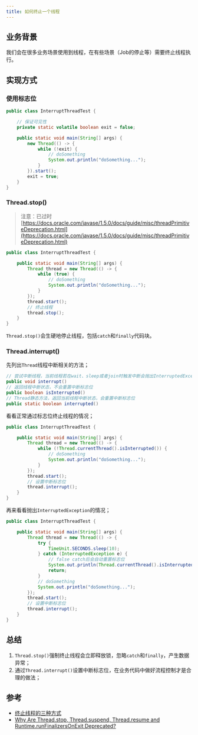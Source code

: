 ```yaml
---
title: 如何终止一个线程
---
```


## 业务背景

我们会在很多业务场景使用到线程，在有些场景（Job的停止等）需要终止线程执行。

## 实现方式

### 使用标志位

```java
public class InterruptThreadTest {

    // 保证可见性
    private static volatile boolean exit = false;

    public static void main(String[] args) {
        new Thread(() -> {
            while (!exit) {
                // doSomething
                System.out.println("doSomething...");
            }
        }).start();
        exit = true;
    }
}
```

### Thread.stop()

> 注意：已过时 [https://docs.oracle.com/javase/1.5.0/docs/guide/misc/threadPrimitiveDeprecation.html](https://docs.oracle.com/javase/1.5.0/docs/guide/misc/threadPrimitiveDeprecation.html)

```java
public class InterruptThreadTest {

    public static void main(String[] args) {
        Thread thread = new Thread(() -> {
            while (true) {
                // doSomething
                System.out.println("doSomething...");
            }
        });
        thread.start();
        // 终止线程
        thread.stop();
    }
}
```

`Thread.stop()`会生硬地停止线程，包括`catch`和`finally`代码块。

### Thread.interrupt()

先列出`Thread`线程中断相关的方法；

```java
// 尝试中断线程，当前线程若在wait、sleep或者join时触发中断会抛出InterruptedException，否者仅设置线程中断标志位
public void interrupt()
// 返回线程中断状态，不会重置中断标志位
public boolean isInterrupted()
// Thread静态方法，返回当前线程中断状态，会重置中断标志位
public static boolean interrupted()
```

看看正常通过标志位终止线程的情况；

```java
public class InterruptThreadTest {

    public static void main(String[] args) {
        Thread thread = new Thread(() -> {
            while (!Thread.currentThread().isInterrupted()) {
                // doSomething
                System.out.println("doSomething...");
            }
        });
        thread.start();
        // 设置中断标志位
        thread.interrupt();
    }
}
```

再来看看抛出`InterruptedException`的情况；

```java
public class InterruptThreadTest {

    public static void main(String[] args) {
        Thread thread = new Thread(() -> {
            try {
                TimeUnit.SECONDS.sleep(10);
            } catch (InterruptedException e) {
                // false catch后会自动重置标志位
                System.out.println(Thread.currentThread().isInterrupted());
                return;
            }
            // doSomething
            System.out.println("doSomething...");
        });
        thread.start();
        // 设置中断标志位
        thread.interrupt();
    }
}
```

## 总结

1. `Thread.stop()`强制终止线程会立即释放锁，忽略`catch`和`finally`，产生数据异常；
2. 通过`Thread.interrupt()`设置中断标志位，在业务代码中做好流程控制才是合理的做法；

## 参考

- [终止线程的三种方式](https://www.cnblogs.com/liyutian/p/10196044.html)
- [Why Are Thread.stop, Thread.suspend,
Thread.resume and Runtime.runFinalizersOnExit Deprecated?](https://docs.oracle.com/javase/1.5.0/docs/guide/misc/threadPrimitiveDeprecation.html)
